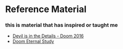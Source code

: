 # Reference Material
### this is material that has inspired or taught me

* [Devil is in the Details - Doom 2016](https://advances.realtimerendering.com/s2016/Siggraph2016_idTech6.pdf)
* [Doom Eternal Study](https://simoncoenen.com/blog/programming/graphics/DoomEternalStudy.html)
